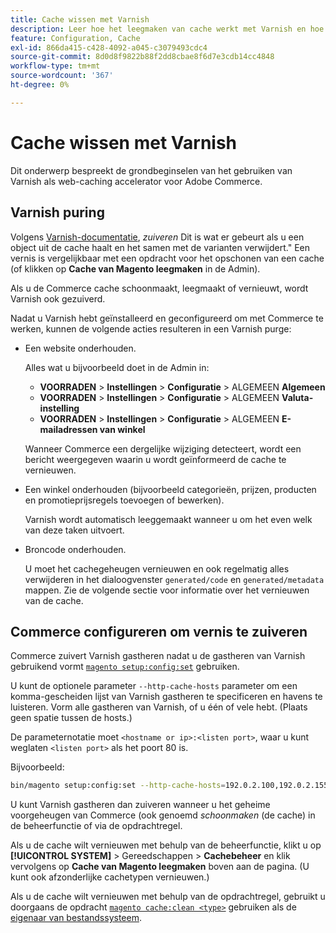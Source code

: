 ```yaml
---
title: Cache wissen met Varnish
description: Leer hoe het leegmaken van cache werkt met Varnish en hoe u dit gebruikt als een web-caching accelerator voor de Adobe Commerce-toepassing.
feature: Configuration, Cache
exl-id: 866da415-c428-4092-a045-c3079493cdc4
source-git-commit: 8d0d8f9822b88f2dd8cbae8f6d7e3cdb14cc4848
workflow-type: tm+mt
source-wordcount: '367'
ht-degree: 0%

---
```


# Cache wissen met Varnish

Dit onderwerp bespreekt de grondbeginselen van het gebruiken van Varnish als web-caching accelerator voor Adobe Commerce.

## Varnish puring

Volgens [Varnish-documentatie](https://www.varnish-cache.org/docs/trunk/users-guide/purging.html), *zuiveren* Dit is wat er gebeurt als u een object uit de cache haalt en het samen met de varianten verwijdert.&quot; Een vernis is vergelijkbaar met een opdracht voor het opschonen van een cache (of klikken op **Cache van Magento leegmaken** in de Admin).

Als u de Commerce cache schoonmaakt, leegmaakt of vernieuwt, wordt Varnish ook gezuiverd.

Nadat u Varnish hebt geïnstalleerd en geconfigureerd om met Commerce te werken, kunnen de volgende acties resulteren in een Varnish purge:

- Een website onderhouden.

  Alles wat u bijvoorbeeld doet in de Admin in:

   - **VOORRADEN** > **Instellingen** > **Configuratie** > ALGEMEEN **Algemeen**
   - **VOORRADEN** > **Instellingen** > **Configuratie** > ALGEMEEN **Valuta-instelling**
   - **VOORRADEN** > **Instellingen** > **Configuratie** > ALGEMEEN **E-mailadressen van winkel**

  Wanneer Commerce een dergelijke wijziging detecteert, wordt een bericht weergegeven waarin u wordt geïnformeerd de cache te vernieuwen.

- Een winkel onderhouden (bijvoorbeeld categorieën, prijzen, producten en promotieprijsregels toevoegen of bewerken).

  Varnish wordt automatisch leeggemaakt wanneer u om het even welk van deze taken uitvoert.

- Broncode onderhouden.

  U moet het cachegeheugen vernieuwen en ook regelmatig alles verwijderen in het dialoogvenster `generated/code` en `generated/metadata` mappen. Zie de volgende sectie voor informatie over het vernieuwen van de cache.

## Commerce configureren om vernis te zuiveren

Commerce zuivert Varnish gastheren nadat u de gastheren van Varnish gebruikend vormt [`magento setup:config:set`](https://devdocs.magento.com/guides/v2.4/reference/cli/magento.html#setupconfigset) gebruiken.

U kunt de optionele parameter `--http-cache-hosts` parameter om een komma-gescheiden lijst van Varnish gastheren te specificeren en havens te luisteren. Vorm alle gastheren van Varnish, of u één of vele hebt. (Plaats geen spatie tussen de hosts.)

De parameternotatie moet `<hostname or ip>:<listen port>`, waar u kunt weglaten `<listen port>` als het poort 80 is.

Bijvoorbeeld:

```bash
bin/magento setup:config:set --http-cache-hosts=192.0.2.100,192.0.2.155:6081
```

U kunt Varnish gastheren dan zuiveren wanneer u het geheime voorgeheugen van Commerce (ook genoemd *schoonmaken* (de cache) in de beheerfunctie of via de opdrachtregel.

Als u de cache wilt vernieuwen met behulp van de beheerfunctie, klikt u op **[!UICONTROL SYSTEM]** > Gereedschappen > **Cachebeheer** en klik vervolgens op **Cache van Magento leegmaken** boven aan de pagina. (U kunt ook afzonderlijke cachetypen vernieuwen.)

Als u de cache wilt vernieuwen met behulp van de opdrachtregel, gebruikt u doorgaans de opdracht [`magento cache:clean <type>`](../cli/manage-cache.md#clean-and-flush-cache-types) gebruiken als de [eigenaar van bestandssysteem](../../installation/prerequisites/file-system/overview.md).
